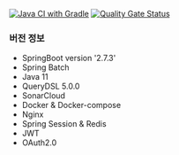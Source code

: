 [![Java CI with Gradle](https://github.com/Torres-09/Hwan-community/actions/workflows/gradle.yml/badge.svg)](https://github.com/Torres-09/Hwan-community/actions/workflows/gradle.yml)
[![Quality Gate Status](https://sonarcloud.io/api/project_badges/measure?project=Torres-09_Hwan-community&metric=alert_status)](https://sonarcloud.io/summary/new_code?id=Torres-09_Hwan-community)

### 버전 정보
- SpringBoot version '2.7.3'
- Spring Batch
- Java 11
- QueryDSL 5.0.0
- SonarCloud
- Docker & Docker-compose
- Nginx
- Spring Session & Redis
- JWT
- OAuth2.0
